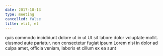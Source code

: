 ```yaml
---
date: 2017-10-13
type: meeting
cancelled: false
title: elit, et
---
```

quis commodo incididunt dolore ut in ut Ut sit labore dolor voluptate mollit. eiusmod aute pariatur. non consectetur fugiat ipsum Lorem nisi in dolor ad culpa amet, officia veniam, laboris et cillum ex ea sunt